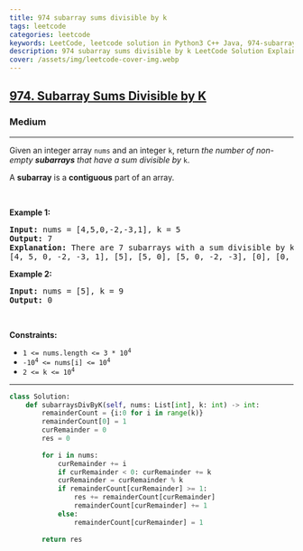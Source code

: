```yaml
---
title: 974 subarray sums divisible by k
tags: leetcode
categories: leetcode
keywords: LeetCode, leetcode solution in Python3 C++ Java, 974-subarray-sums-divisible-by-k solution
description: 974 subarray sums divisible by k LeetCode Solution Explained
cover: /assets/img/leetcode-cover-img.webp
---
```



<h2><a href="https://leetcode.com/problems/subarray-sums-divisible-by-k/">974. Subarray Sums Divisible by K</a></h2><h3>Medium</h3><hr><div><p>Given an integer array <code>nums</code> and an integer <code>k</code>, return <em>the number of non-empty <strong>subarrays</strong> that have a sum divisible by </em><code>k</code>.</p>

<p>A <strong>subarray</strong> is a <strong>contiguous</strong> part of an array.</p>

<p>&nbsp;</p>
<p><strong>Example 1:</strong></p>

<pre><strong>Input:</strong> nums = [4,5,0,-2,-3,1], k = 5
<strong>Output:</strong> 7
<strong>Explanation:</strong> There are 7 subarrays with a sum divisible by k = 5:
[4, 5, 0, -2, -3, 1], [5], [5, 0], [5, 0, -2, -3], [0], [0, -2, -3], [-2, -3]
</pre>

<p><strong>Example 2:</strong></p>

<pre><strong>Input:</strong> nums = [5], k = 9
<strong>Output:</strong> 0
</pre>

<p>&nbsp;</p>
<p><strong>Constraints:</strong></p>

<ul>
	<li><code>1 &lt;= nums.length &lt;= 3 * 10<sup>4</sup></code></li>
	<li><code>-10<sup>4</sup> &lt;= nums[i] &lt;= 10<sup>4</sup></code></li>
	<li><code>2 &lt;= k &lt;= 10<sup>4</sup></code></li>
</ul>
</div>

---




```python
class Solution:
    def subarraysDivByK(self, nums: List[int], k: int) -> int:
        remainderCount = {i:0 for i in range(k)}
        remainderCount[0] = 1
        curRemainder = 0
        res = 0
        
        for i in nums:
            curRemainder += i
            if curRemainder < 0: curRemainder += k
            curRemainder = curRemainder % k
            if remainderCount[curRemainder] >= 1:
                res += remainderCount[curRemainder]
                remainderCount[curRemainder] += 1
            else:
                remainderCount[curRemainder] = 1
                
        return res
```
